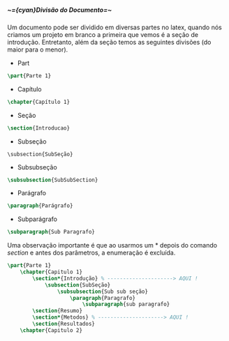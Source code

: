 ##### ~={cyan}Divisão do Documento=~

Um documento pode ser dividido em diversas partes no latex, quando nós criamos um projeto em branco a primeira que vemos é a seção de introdução. Entretanto, além da seção temos as seguintes divisões (do maior para o menor).

-  Part

```tex
\part{Parte 1}
```

-  Capítulo

```tex
\chapter{Capítulo 1}
```

-  Seção

```tex
\section{Introducao}
```

-  Subseção

```Tex
\subsection{SubSeção}
```

-  Subsubseção

```tex
\subsubsection{SubSubSection}
```

-  Parágrafo

```tex
\paragraph{Parágrafo}
```

-  Subparágrafo

```tex
\subparagraph{Sub Paragrafo}
```

Uma observação importante é que ao usarmos um * depois do comando *section* e antes dos parâmetros, a enumeração é excluída.

```tex
\part{Parte 1}
    \chapter{Capitulo 1}
        \section*{Introdução} % ---------------------> AQUI !
            \subsection{SubSeção}
                \subsubsection{Sub sub seção}
                    \paragraph{Paragrafo}
                        \subparagraph{sub paragrafo}
        \section{Resumo}
        \section*{Metodos} % ---------------------> AQUI !
        \section{Resultados}
    \chapter{Capitulo 2}
```







